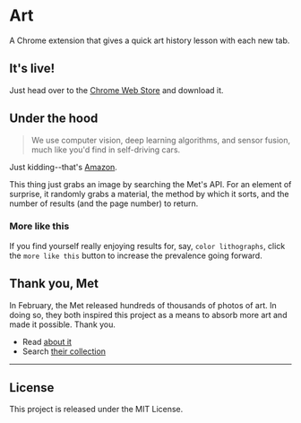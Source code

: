 # Art
A Chrome extension that gives a quick art history lesson with each new tab.

## It's live!
Just head over to the [Chrome Web Store](https://chrome.google.com/webstore/detail/camjlcjebflgchepghjpjeiddegldhae) and download it.

## Under the hood
> We use computer vision, deep learning algorithms, and sensor fusion, much like you'd find in self-driving cars.

Just kidding--that's [Amazon](https://www.amazon.com/b?node=16008589011).

 This thing just grabs an image by searching the Met's API. For an element of surprise, it randomly grabs a material, the method by which it sorts, and the number of results (and the page number) to return.

### More like this
If you find yourself really enjoying results for, say, `color lithographs`, click the `more like this` button to increase the prevalence going forward.

## Thank you, Met
In February, the Met released hundreds of thousands of photos of art. In doing so, they both inspired this project as a means to absorb more art and made it possible. Thank you.  
 - Read [about it](https://www.nytimes.com/2017/02/07/arts/design/met-museum-makes-375000-images-available-for-free.html?_r=0)
 - Search [their collection](http://www.metmuseum.org/art/collection#!?perPage=20&showOnly=withImage%7Copenaccess&sortBy=Relevance&sortOrder=asc&offset=0&pageSize=0)

---
## License
This project is released under the MIT License.
